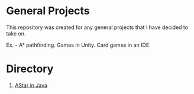 # General Projects
This repository was created for any general projects that I have decided to take on.

Ex. - A* pathfinding. Games in Unity. Card games in an IDE.


# Directory
1. [AStar in Java](/AStar)

